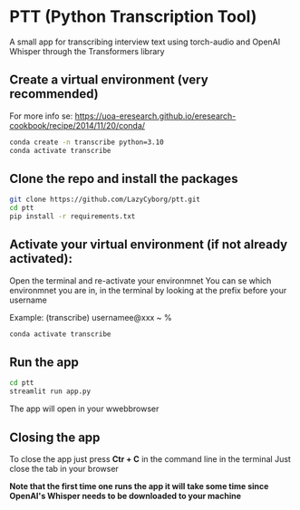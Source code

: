 # PTT (Python Transcription Tool)

A small app for transcribing interview text using torch-audio and OpenAI Whisper through the Transformers library

## Create a virtual environment (very recommended)
For more info se: https://uoa-eresearch.github.io/eresearch-cookbook/recipe/2014/11/20/conda/

```bash
conda create -n transcribe python=3.10
conda activate transcribe

```
## Clone the repo and install the packages

```bash
git clone https://github.com/LazyCyborg/ptt.git
cd ptt
pip install -r requirements.txt

```
## Activate your virtual environment (if not already activated):
Open the terminal and re-activate your environmnet 
You can se which environmnet you are in, in the terminal by looking at the prefix before your username

Example:
(transcribe) usernamee@xxx ~ % 

```bash
conda activate transcribe

```

## Run the app

```bash
cd ptt
streamlit run app.py

```
The app will open in your wwebbrowser

## Closing the app
To close the app just press **Ctr + C** in the command line in the terminal
Just close the tab in your browser

**Note that the first time one runs the app it will take some time since OpenAI's Whisper needs to be downloaded to your machine**
